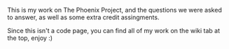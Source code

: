 This is my work on The Phoenix Project, and the questions we were asked to answer, as well as some extra credit assingments.

Since this isn't a code page, you can find all of my work on the wiki tab at the top, enjoy :)
